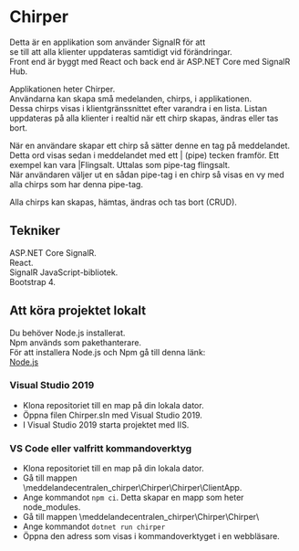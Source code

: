 # Chirper  

Detta är en applikation som använder SignalR för att  
se till att alla klienter uppdateras samtidigt vid förändringar.  
Front end är byggt med React och back end är ASP.NET Core med SignalR Hub.  

Applikationen heter Chirper.  
Användarna kan skapa små medelanden, chirps, i applikationen.  
Dessa chirps visas i klientgränssnittet efter varandra i en lista. Listan uppdateras på alla klienter i realtid när ett chirp skapas, ändras eller tas bort.  

När en användare skapar ett chirp så sätter denne en tag på meddelandet. Detta ord visas sedan i meddelandet
med ett | (pipe) tecken framför.
Ett exempel kan vara |Flingsalt. Uttalas som pipe-tag flingsalt.  
När användaren väljer ut en sådan pipe-tag i en chirp så visas en vy med alla chirps som har denna pipe-tag.  

Alla chirps kan skapas, hämtas, ändras och tas bort (CRUD).

## Tekniker  
ASP.NET Core SignalR.  
React.  
SignalR JavaScript-bibliotek.  
Bootstrap 4.

## Att köra projektet lokalt
Du behöver Node.js installerat.  
Npm används som pakethanterare.  
För att installera Node.js och Npm gå till denna länk:  
[Node.js](https://nodejs.org/en/)  

### Visual Studio 2019
- Klona repositoriet till en map på din lokala dator.
- Öppna filen Chirper.sln med Visual Studio 2019.
- I Visual Studio 2019 starta projektet med IIS.

### VS Code eller valfritt kommandoverktyg
- Klona repositoriet till en map på din lokala dator.
- Gå till mappen \meddelandecentralen_chirper\Chirper\Chirper\ClientApp.
- Ange kommandot ```npm ci```. Detta skapar en mapp som heter node_modules.
- Gå till mappen \meddelandecentralen_chirper\Chirper\Chirper\
- Ange kommandot ```dotnet run chirper```
- Öppna den adress som visas i kommandoverktyget i en webbläsare.
